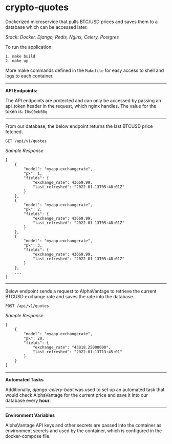 
# crypto-quotes
Dockerized microservice that pulls BTC/USD prices and saves them to a database which can be accessed later.

*Stack: Docker, Django, Redis, Nginx, Celery, Postgres*

To run the application:
```
1. make build
2. make up
```
More make commands defined in the `Makefile` for easy access to shell and logs to each container.

---
**API Endpoints:**

The API endpoints are protected and can only be accessed by passing an api_token header in the request, which nginx handles. The value for the token is: `I0sC0eb50q`

---

From our database, the below endpoint returns the last BTCUSD price fetched.
```
GET /api/v1/quotes
```
*Sample Response*

```
[
    {
        "model": "myapp.exchangerate",
        "pk": 1,
        "fields": {
            "exchange_rate": 43669.99,
            "last_refreshed": "2022-01-13T05:48:01Z"
        }
    },
    {
        "model": "myapp.exchangerate",
        "pk": 2,
        "fields": {
            "exchange_rate": 43669.99,
            "last_refreshed": "2022-01-13T05:48:01Z"
        }
    },
    {
        "model": "myapp.exchangerate",
        "pk": 3,
        "fields": {
            "exchange_rate": 43669.99,
            "last_refreshed": "2022-01-13T05:48:01Z"
        }
    },
    ...
]
```
---
Below endpoint sends a request to AlphaVantage to retrieve the current BTCUSD exchange rate and saves the rate into the database.
```
POST /api/v1/quotes
```
*Sample Response*

```
[
    {
        "model": "myapp.exchangerate",
        "pk": 20,
        "fields": {
            "exchange_rate": "43818.25000000",
            "last_refreshed": "2022-01-13T13:45:01"
        }
    }
]
```
---
**Automated Tasks**

Additionally, *django-celery-beat* was used to set up an automated task that would check AlphaVantage for the current price and save it into our database every **hour**.

---
**Environment Variables**

AlphaVantage API keys and other secrets are passed into the container as environment secrets and used by the container, which is configured in the docker-compose file.
